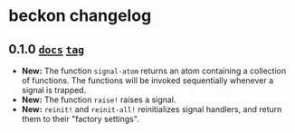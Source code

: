 # beckon changelog

## 0.1.0 [`docs`][0.1.0-docs] [`tag`][0.1.0-tag]

* **New:** The function `signal-atom` returns an atom containing a collection of
  functions. The functions will be invoked sequentially whenever a signal is
  trapped.
* **New:** The function `raise!` raises a signal.
* **New:** `reinit!` and `reinit-all!` reinitializes signal handlers, and return
  them to their "factory settings".

[0.1.0-tag]: https://github.com/hyPiRion/beckon/tree/0.1.0
[0.1.0-docs]: http://hypirion.github.com/beckon/0.1.0/
